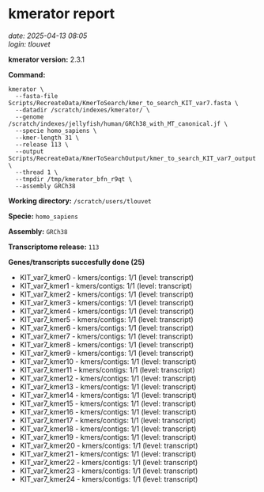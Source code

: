 # kmerator report
*date: 2025-04-13 08:05*  
*login: tlouvet*

**kmerator version:** 2.3.1

**Command:**

```
kmerator \
  --fasta-file Scripts/RecreateData/KmerToSearch/kmer_to_search_KIT_var7.fasta \
  --datadir /scratch/indexes/kmerator/ \
  --genome /scratch/indexes/jellyfish/human/GRCh38_with_MT_canonical.jf \
  --specie homo_sapiens \
  --kmer-length 31 \
  --release 113 \
  --output Scripts/RecreateData/KmerToSearchOutput/kmer_to_search_KIT_var7_output \
  --thread 1 \
  --tmpdir /tmp/kmerator_bfn_r9qt \
  --assembly GRCh38
```

**Working directory:** `/scratch/users/tlouvet`

**Specie:** `homo_sapiens`

**Assembly:** `GRCh38`

**Transcriptome release:** `113`

**Genes/transcripts succesfully done (25)**

- KIT_var7_kmer0 - kmers/contigs: 1/1 (level: transcript)
- KIT_var7_kmer1 - kmers/contigs: 1/1 (level: transcript)
- KIT_var7_kmer2 - kmers/contigs: 1/1 (level: transcript)
- KIT_var7_kmer3 - kmers/contigs: 1/1 (level: transcript)
- KIT_var7_kmer4 - kmers/contigs: 1/1 (level: transcript)
- KIT_var7_kmer5 - kmers/contigs: 1/1 (level: transcript)
- KIT_var7_kmer6 - kmers/contigs: 1/1 (level: transcript)
- KIT_var7_kmer7 - kmers/contigs: 1/1 (level: transcript)
- KIT_var7_kmer8 - kmers/contigs: 1/1 (level: transcript)
- KIT_var7_kmer9 - kmers/contigs: 1/1 (level: transcript)
- KIT_var7_kmer10 - kmers/contigs: 1/1 (level: transcript)
- KIT_var7_kmer11 - kmers/contigs: 1/1 (level: transcript)
- KIT_var7_kmer12 - kmers/contigs: 1/1 (level: transcript)
- KIT_var7_kmer13 - kmers/contigs: 1/1 (level: transcript)
- KIT_var7_kmer14 - kmers/contigs: 1/1 (level: transcript)
- KIT_var7_kmer15 - kmers/contigs: 1/1 (level: transcript)
- KIT_var7_kmer16 - kmers/contigs: 1/1 (level: transcript)
- KIT_var7_kmer17 - kmers/contigs: 1/1 (level: transcript)
- KIT_var7_kmer18 - kmers/contigs: 1/1 (level: transcript)
- KIT_var7_kmer19 - kmers/contigs: 1/1 (level: transcript)
- KIT_var7_kmer20 - kmers/contigs: 1/1 (level: transcript)
- KIT_var7_kmer21 - kmers/contigs: 1/1 (level: transcript)
- KIT_var7_kmer22 - kmers/contigs: 1/1 (level: transcript)
- KIT_var7_kmer23 - kmers/contigs: 1/1 (level: transcript)
- KIT_var7_kmer24 - kmers/contigs: 1/1 (level: transcript)
